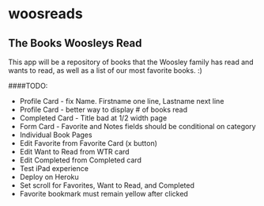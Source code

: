 # woosreads

## The Books Woosleys Read

This app will be a repository of books that the Woosley family has read and wants to read, as well as a list of our most favorite books. :) 


####TODO:
* Profile Card - fix Name. Firstname one line, Lastname next line
* Profile Card - better way to display # of books read
* Completed Card - Title bad at 1/2 width page
* Form Card - Favorite and Notes fields should be conditional on category
* Individual Book Pages
* Edit Favorite from Favorite Card (x button)
* Edit Want to Read from WTR card
* Edit Completed from Completed card
* Test iPad experience
* Deploy on Heroku
* Set scroll for Favorites, Want to Read, and Completed
* Favorite bookmark must remain yellow after clicked